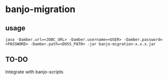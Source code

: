 # banjo-migration

## usage

`java -Damber.url=<JDBC_URL> -Damber.username=<USER> -Damber.password=<PASSWORD> -Damber.path=<DOSS_PATH> -jar banjo-migration-x.x.x.jar`

## TO-DO

Integrate with banjo-scripts
